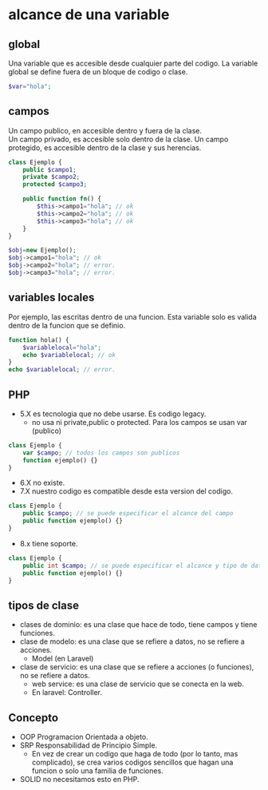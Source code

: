 # alcance de una variable

## global

Una variable que es accesible desde cualquier parte del codigo. La variable global se define fuera de un bloque de codigo o clase.

```php
$var="hola";
```

## campos

Un campo publico, en accesible dentro y fuera de la clase.  
Un campo privado, es accesible solo dentro de la clase.
Un campo protegido, es accesible dentro de la clase y sus herencias.


```php
class Ejemplo {
    public $campo1;
    private $campo2;
    protected $campo3;

    public function fn() {
        $this->campo1="hola"; // ok
        $this->campo2="hola"; // ok
        $this->campo3="hola"; // ok
    }
}

$obj=new Ejemplo();
$obj->campo1="hola"; // ok
$obj->campo2="hola"; // error.
$obj->campo3="hola"; // error.
```

## variables locales
Por ejemplo, las escritas dentro de una funcion.
Esta variable solo es valida dentro de la funcion que se definio.

```php
function hola() {
    $variablelocal="hola";
    echo $variablelocal; // ok
}
echo $variablelocal; // error.
```

## PHP

* 5.X es tecnologia que no debe usarse. Es codigo legacy.
  * no usa ni private,public o protected. Para los campos se usan var (publico)

```php
class Ejemplo {
    var $campo; // todos los campos son publicos
    function ejemplo() {}
}
```

* 6.X no existe.
* 7.X nuestro codigo es compatible desde esta version del codigo.

```php
class Ejemplo {
    public $campo; // se puede especificar el alcance del campo
    public function ejemplo() {}
}
```

* 8.x tiene soporte.

```php
class Ejemplo {
    public int $campo; // se puede especificar el alcance y tipo de dato
    public function ejemplo() {}
}
```


## tipos de clase

* clases de dominio: es una clase que hace de todo, tiene campos y tiene funciones.
* clase de modelo: es una clase que se refiere a datos, no se refiere a acciones.
    * Model (en Laravel)
* clase de servicio: es una clase que se refiere a acciones (o funciones), no se refiere a datos.
   *  web service: es una clase de servicio que se conecta en la web.
   * En laravel: Controller.

## Concepto

* OOP Programacion Orientada a objeto.
* SRP Responsabilidad de Principio Simple.
    * En vez de crear un codigo que haga de todo (por lo tanto, mas complicado), se crea varios codigos sencillos que hagan una funcion o solo una familia de funciones.
* SOLID no necesitamos esto en PHP.

